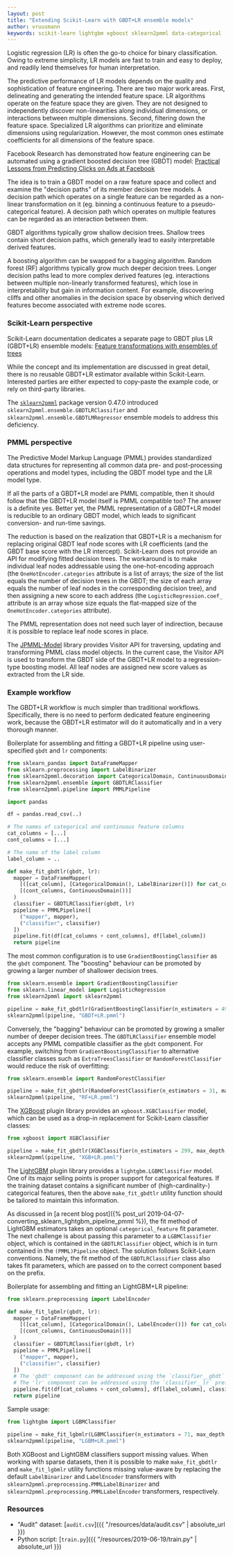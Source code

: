 ```yaml
---
layout: post
title: "Extending Scikit-Learn with GBDT+LR ensemble models"
author: vruusmann
keywords: scikit-learn lightgbm xgboost sklearn2pmml data-categorical
---
```


Logistic regression (LR) is often the go-to choice for binary classification.
Owing to extreme simplicity, LR models are fast to train and easy to deploy, and readily lend themselves for human interpretation.

The predictive performance of LR models depends on the quality and sophistication of feature engineering.
There are two major work areas.
First, delineating and generating the intended feature space. LR algorithms operate on the feature space they are given.
They are not designed to independently discover non-linearities along individual dimensions, or interactions between multiple dimensions.
Second, filtering down the feature space.
Specialized LR algorithms can prioritize and eliminate dimensions using regularization. However, the most common ones estimate coefficients for all dimensions of the feature space.

Facebook Research has demonstrated how feature engineering can be automated using a gradient boosted decision tree (GBDT) model: [Practical Lessons from Predicting Clicks on Ads at Facebook](https://research.facebook.com/publications/practical-lessons-from-predicting-clicks-on-ads-at-facebook/)

The idea is to train a GBDT model on a raw feature space and collect and examine the "decision paths" of its member decision tree models.
A decision path which operates on a single feature can be regarded as a non-linear transformation on it (eg. binning a continuous feature to a pseudo-categorical feature). A decision path which operates on multiple features can be regarded as an interaction between them.

GBDT algorithms typically grow shallow decision trees.
Shallow trees contain short decision paths, which generally lead to easily interpretable derived features.

A boosting algorithm can be swapped for a bagging algorithm.
Random forest (RF) algorithms typically grow much deeper decision trees.
Longer decision paths lead to more complex derived features (eg. interactions between multiple non-linearly transformed features), which lose in interpretability but gain in information content.
For example, discovering cliffs and other anomalies in the decision space by observing which derived features become associated with extreme node scores.

### Scikit-Learn perspective

Scikit-Learn documentation dedicates a separate page to GBDT plus LR (GBDT+LR) ensemble models: [Feature transformations with ensembles of trees](https://scikit-learn.org/stable/auto_examples/ensemble/plot_feature_transformation.html)

While the concept and its implementation are discussed in great detail, there is no reusable GBDT+LR estimator available within Scikit-Learn.
Interested parties are either expected to copy-paste the example code, or rely on third-party libraries.

The [`sklearn2pmml`](https://github.com/jpmml/sklearn2pmml) package version 0.47.0 introduced `sklearn2pmml.ensemble.GBDTLRClassifier` and  `sklearn2pmml.ensemble.GBDTLMRegressor` ensemble models to address this deficiency.

### PMML perspective

The Predictive Model Markup Language (PMML) provides standardized data structures for representing all common data pre- and post-processing operations and model types, including the GBDT model type and the LR model type.

If all the parts of a GBDT+LR model are PMML compatible, then it should follow that the GBDT+LR model itself is PMML compatible too?
The answer is a definite yes. Better yet, the PMML representation of a GBDT+LR model is reducible to an ordinary GBDT model, which leads to significant conversion- and run-time savings.

The reduction is based on the realization that GBDT+LR is a mechanism for replacing original GBDT leaf node scores with LR coefficients (and the GBDT base score with the LR intercept).
Scikit-Learn does not provide an API for modifying fitted decision trees.
The workaround is to make individual leaf nodes addressable using the one-hot-encoding approach (the `OneHotEncoder.categories` attribute is a list of arrays; the size of the list equals the number of decision trees in the GBDT; the size of each array equals the number of leaf nodes in the corresponding decision tree), and then assigning a new score to each address (the `LogisticRegression.coef_` attribute is an array whose size equals the flat-mapped size of the `OneHotEncoder.categories` attribute).

The PMML representation does not need such layer of indirection, because it is possible to replace leaf node scores in place.

The [JPMML-Model](https://github.com/jpmml/jpmml-model) library provides Visitor API for traversing, updating and transforming PMML class model objects.
In the current case, the Visitor API is used to transform the GBDT side of the GBDT+LR model to a regression-type boosting model. All leaf nodes are assigned new score values as extracted from the LR side.

### Example workflow

The GBDT+LR workflow is much simpler than traditional workflows.
Specifically, there is no need to perform dedicated feature engineering work, because the GBDT+LR estimator will do it automatically and in a very thorough manner.

Boilerplate for assembling and fitting a GBDT+LR pipeline using user-specified `gbdt` and `lr` components:

``` python
from sklearn_pandas import DataFrameMapper
from sklearn.preprocessing import LabelBinarizer
from sklearn2pmml.decoration import CategoricalDomain, ContinuousDomain
from sklearn2pmml.ensemble import GBDTLRClassifier
from sklearn2pmml.pipeline import PMMLPipeline

import pandas

df = pandas.read_csv(..)

# The names of categorical and continuous feature columns
cat_columns = [...]
cont_columns = [...]

# The name of the label column
label_column = ..

def make_fit_gbdtlr(gbdt, lr):
  mapper = DataFrameMapper(
    [([cat_column], [CategoricalDomain(), LabelBinarizer()]) for cat_column in cat_columns] +
    [(cont_columns, ContinuousDomain())]
  )
  classifier = GBDTLRClassifier(gbdt, lr)
  pipeline = PMMLPipeline([
    ("mapper", mapper),
    ("classifier", classifier)
  ])
  pipeline.fit(df[cat_columns + cont_columns], df[label_column])
  return pipeline
```

The most common configuration is to use `GradientBoostingClassifier` as the `gbdt` component.
The "boosting" behaviour can be promoted by growing a larger number of shallower decision trees.

``` python
from sklearn.ensemble import GradientBoostingClassifier
from sklearn.linear_model import LogisticRegression
from sklearn2pmml import sklearn2pmml

pipeline = make_fit_gbdtlr(GradientBoostingClassifier(n_estimators = 499, max_depth = 2), LogisticRegression())
sklearn2pmml(pipeline, "GBDT+LR.pmml")
```

Conversely, the "bagging" behaviour can be promoted by growing a smaller number of deeper decision trees.
The `GBDTLRClassifier` ensemble model accepts any PMML compatible classifier as the `gbdt` component.
For example, switching from `GradientBoostingClassifier` to alternative classifier classes such as `ExtraTreesClassifier` or `RandomForestClassifier` would reduce the risk of overfitting:

``` python
from sklearn.ensemble import RandomForestClassifier

pipeline = make_fit_gbdtlr(RandomForestClassifier(n_estimators = 31, max_depth = 6), LogisticRegression())
sklearn2pmml(pipeline, "RF+LR.pmml")
```

The [XGBoost](https://github.com/dmlc/xgboost) plugin library provides an `xgboost.XGBClassifier` model, which can be used as a drop-in replacement for Scikit-Learn classifier classes:

``` python
from xgboost import XGBClassifier

pipeline = make_fit_gbdtlr(XGBClassifier(n_estimators = 299, max_depth = 3), LogisticRegression())
sklearn2pmml(pipeline, "XGB+LR.pmml")
```

The [LightGBM](https://github.com/microsoft/LightGBM) plugin library provides a `lightgbm.LGBMClassifier` model.
One of its major selling points is proper support for categorical features.
If the training dataset contains a significant number of (high-cardinality-) categorical features, then the above `make_fit_gbdtlr` utility function should be tailored to maintain this information.

As discussed in [a recent blog post]({% post_url 2019-04-07-converting_sklearn_lightgbm_pipeline_pmml %}), the fit method of LightGBM estimators takes an optional `categorical_feature` fit parameter.
The next challenge is about passing this parameter to a `LGBMClassifier` object, which is contained in the `GBDTLRClassifier` object, which is in turn contained in the `(PMML)Pipeline` object.
The solution follows Scikit-Learn conventions.
Namely, the fit method of the `GBDTLRClassifier` class also takes fit parameters, which are passed on to the correct component based on the prefix.

Boilerplate for assembling and fitting an LightGBM+LR pipeline:

``` python
from sklearn.preprocessing import LabelEncoder

def make_fit_lgbmlr(gbdt, lr):
  mapper = DataFrameMapper(
    [([cat_column], [CategoricalDomain(), LabelEncoder()]) for cat_column in cat_columns] +
    [(cont_columns, ContinuousDomain())]
  )
  classifier = GBDTLRClassifier(gbdt, lr)
  pipeline = PMMLPipeline([
    ("mapper", mapper),
    ("classifier", classifier)
  ])
  # The 'gbdt' component can be addressed using the `classifier__gbdt` prefix
  # The 'lr' component can be addressed using the `classifier__lr` prefix
  pipeline.fit(df[cat_columns + cont_columns], df[label_column], classifier__gbdt__categorical_feature = range(0, len(cat_columns)))
  return pipeline
```

Sample usage:

``` python
from lightgbm import LGBMClassifier

pipeline = make_fit_lgbmlr(LGBMClassifier(n_estimators = 71, max_depth = 5), LogisticRegression())
sklearn2pmml(pipeline, "LGBM+LR.pmml")
```

Both XGBoost and LightGBM classifiers support missing values.
When working with sparse datasets, then it is possible to make `make_fit_gbdtlr` and `make_fit_lgbmlr` utility functions missing value-aware by replacing the default `LabelBinarizer` and `LabelEncoder` transformers with `sklearn2pmml.preprocessing.PMMLLabelBinarizer` and `sklearn2pmml.preprocessing.PMMLLabelEncoder` transformers, respectively.

### Resources

* "Audit" dataset: [`audit.csv`]({{ "/resources/data/audit.csv" | absolute_url }})
* Python script: [`train.py`]({{ "/resources/2019-06-19/train.py" | absolute_url }})